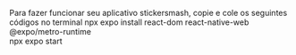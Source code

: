 Para fazer funcionar seu aplicativo stickersmash, copie e cole os seguintes códigos no terminal
npx expo install react-dom react-native-web @expo/metro-runtime  
npx expo start
